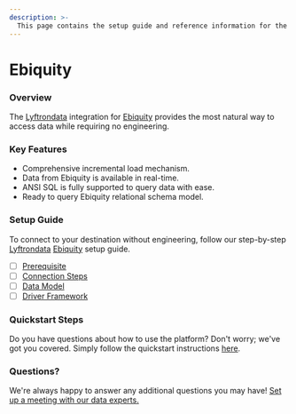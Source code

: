 ```yaml
---
description: >-
  This page contains the setup guide and reference information for the Ebiquity source connector.
---
```


# Ebiquity

### Overview

The [Lyftrondata](https://www.lyftrondata.com/) integration for [Ebiquity](None) provides the most natural way to access data while requiring no engineering.

### Key Features

* Comprehensive incremental load mechanism.
* Data from Ebiquity is available in real-time.&#x20;
* ANSI SQL is fully supported to query data with ease.
* Ready to query Ebiquity relational schema model.

### Setup Guide

To connect to your destination without engineering, follow our step-by-step [Lyftrondata](https://www.lyftrondata.com/)  [Ebiquity](None) setup guide.

* [ ] [Prerequisite](prerequisite.md)
* [ ] [Connection Steps](connection-steps.md)
* [ ] [Data Model](data-model/erd.md)
* [ ] [Driver Framework](driver-framework/)

### Quickstart Steps

Do you have questions about how to use the platform? Don't worry; we've got you covered. Simply follow the quickstart instructions [here](../README.md).

### Questions? <a href="#questions" id="questions"></a>

We're always happy to answer any additional questions you may have! [Set up a meeting with our data experts.](https://www.lyftrondata.com/book-a-meeting/)

